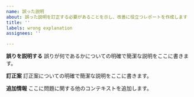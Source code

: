 ```yaml
---
name: 誤った説明
about: 誤った説明を訂正する必要があることを示し、改善に役立つレポートを作成します
title: ''
labels: wrong explanation
assignees: ''

---
```


**誤りを説明する**
誤りが何であるかについての明確で簡潔な説明をここに書きます。

**訂正案**
訂正案についての明確で簡潔な説明をここに書きます。

**追加情報**
ここに問題に関する他のコンテキストを追加します。
